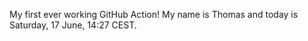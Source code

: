 My first ever working GitHub Action!
My name is Thomas and today is Saturday, 17 June, 14:27 CEST. 
